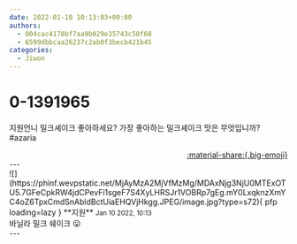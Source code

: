 ```yaml
---
date: 2022-01-10 10:13:03+09:00
authors:
  - 004cac4178bf7aa9b029e35743c50f68
  - 6599dbbcaa26237c2ab0f3becb421b45
categories:
  - Jiwon
---
```


# 0-1391965

<div class="post-container" markdown="1">
<div class="content-container md-sidebar__scrollwrap" markdown="1">

지원언니 밀크셰이크 좋아하세요? 가장 좋아하는 밀크셰이크 맛은 무엇입니까?<br>\#azaria

</div>
</div>

<div style="text-align: right;" markdown="1">
<a href="https://weverse.io/fromis9/fanpost/0-1391965" style="text-align: right;">:material-share:{.big-emoji}</a>
</div>
---

<div class="comments-container md-sidebar__scrollwrap" markdown="1">
<div class="comment" markdown="1">
<div class='id-container' markdown="1">
![](https://phinf.wevpstatic.net/MjAyMzA2MjVfMzMg/MDAxNjg3NjU0MTExOTU5.7GFeCpkRW4jdCPevFi1sgeF7S4XyLHRSJr1VOBRp7gEg.mY0LxqknzXmYC4oZ6TpxCmdSnAbldBctUiaEHQVjHkgg.JPEG/image.jpg?type=s72){ pfp loading=lazy }
**<span class="artist">지원</span>** <small>Jan 10 2022, 10:13</small><br>
</div>
<div class='comment-body' markdown="1">
바닐라 밀크 쉐이크 😛
</div>
</div>
</div>
---
